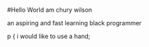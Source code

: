 #Hello World 
am chury wilson
<p>an aspiring and fast learning black programmer</p>
p { i would like to use a hand;


